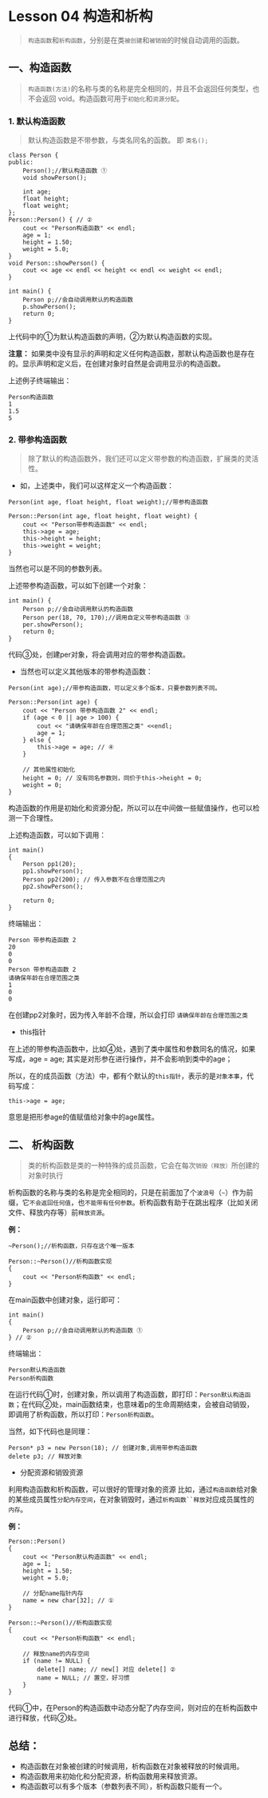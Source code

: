 # Lesson 04 构造和析构
> `构造函数`和`析构函数`，分别是在类`被创建`和`被销毁`的时候自动调用的函数。

## 一、构造函数

> `构造函数(方法)`的名称与类的名称是完全相同的，并且不会返回任何类型，也不会返回 void。构造函数可用于`初始化`和`资源分配`。

### 1. 默认构造函数
> 默认构造函数是不带参数，与类名同名的函数。 即 `类名();` 

```
class Person {
public:
    Person();//默认构造函数 ①
    void showPerson();

    int age;
    float height;
    float weight;
};
Person::Person() { // ②
    cout << "Person构造函数" << endl;
    age = 1;
    height = 1.50;
    weight = 5.0;
}
void Person::showPerson() {
    cout << age << endl << height << endl << weight << endl;
}

int main() {
    Person p;//会自动调用默认的构造函数
    p.showPerson();
    return 0;
}

```
上代码中的①为默认构造函数的声明，②为默认构造函数的实现。

**注意：** 如果类中没有显示的声明和定义任何构造函数，那默认构造函数也是存在的。显示声明和定义后，在创建对象时自然是会调用显示的构造函数。

上述例子终端输出：

```
Person构造函数
1
1.5
5
```

### 2. 带参构造函数
> 除了默认的构造函数外，我们还可以定义带参数的构造函数，扩展类的灵活性。

- 如，上述类中，我们可以这样定义一个构造函数：

```
Person(int age, float height, float weight);//带参构造函数
```
```
Person::Person(int age, float height, float weight) {
    cout << "Person带参构造函数" << endl;
    this->age = age;
    this->height = height;
    this->weight = weight;
}
```
当然也可以是不同的参数列表。

上述带参构造函数，可以如下创建一个对象：

```
int main() {
    Person p;//会自动调用默认的构造函数
    Person per(18, 70, 170);//调用自定义带参构造函数 ③
    per.showPerson();
    return 0;
}
```
代码③处，创建per对象，将会调用对应的带参构造函数。

- 当然也可以定义其他版本的带参构造函数：

```
Person(int age);//带参构造函数，可以定义多个版本，只要参数列表不同。
```

```
Person::Person(int age) {
    cout << "Person 带参构造函数 2" << endl;
    if (age < 0 || age > 100) {
        cout << "请确保年龄在合理范围之类" <<endl;
        age = 1;
    } else {
        this->age = age; // ④
    }
    
    // 其他属性初始化
    height = 0; // 没有同名参数则，同价于this->height = 0;
    weight = 0;
}
```

构造函数的作用是初始化和资源分配，所以可以在中间做一些赋值操作，也可以检测一下合理性。

上述构造函数，可以如下调用：

```
int main()
{
    Person pp1(20);
    pp1.showPerson();
    Person pp2(200); // 传入参数不在合理范围之内
    pp2.showPerson();
    
    return 0;
}
```

终端输出：

```
Person 带参构造函数 2
20
0
0
Person 带参构造函数 2
请确保年龄在合理范围之类
1
0
0

```

在创建pp2对象时，因为传入年龄不合理，所以会打印 `请确保年龄在合理范围之类`

- this指针


在上述的带参构造函数中，比如④处，遇到了类中属性和参数同名的情况，如果写成，age = age; 其实是对形参在进行操作，并不会影响到类中的age；

所以，在的成员函数（方法）中，都有个默认的`this指针`，表示的是`对象本事`，代码写成：

```
this->age = age;
```

意思是把形参age的值赋值给对象中的age属性。

## 二、 析构函数

> 类的析构函数是类的一种特殊的成员函数，它会在每次`销毁（释放）`所创建的对象时执行

析构函数的名称与类的名称是完全相同的，只是在前面加了个`波浪号`（`~`）作为前缀，它`不会返回任何值`，也`不能带有任何参数`。析构函数有助于在跳出程序（比如关闭文件、释放内存等）前`释放资源`。

**例：**

```
~Person();//析构函数，只存在这个唯一版本
```

```
Person::~Person()//析构函数实现
{
    cout << "Person析构函数" << endl;
}
```
在main函数中创建对象，运行即可：

```
int main()
{
	Person p;//会自动调用默认的构造函数 ①
} // ②
```

终端输出：

```
Person默认构造函数
Person析构函数
```
在运行代码①时，创建对象，所以调用了构造函数，即打印：`Person默认构造函数`；在代码②处，main函数结束，也意味着p的生命周期结束，会被自动销毁，即调用了析构函数，所以打印：`Person析构函数`。

当然，如下代码也是同理：

```
Person* p3 = new Person(18); // 创建对象,调用带参构造函数
delete p3; // 释放对象
```

- 分配资源和销毁资源

利用构造函数和析构函数，可以很好的管理对象的资源
比如，通过`构造函数`给对象的某些成员属性`分配内存空间`，在对象销毁时，通过`析构函数``释放`对应成员属性的`内存`。

**例：** 

```
Person::Person()
{
    cout << "Person默认构造函数" << endl;
    age = 1;
    height = 1.50;
    weight = 5.0;
    
    // 分配name指针内存
    name = new char[32]; // ①
}
```

```
Person::~Person()//析构函数实现
{
    cout << "Person析构函数" << endl;
    
    // 释放name的内存空间
    if (name != NULL) {
        delete[] name; // new[] 对应 delete[] ②
        name = NULL; // 置空，好习惯
    }
}
```

代码①中，在Person的构造函数中动态分配了内存空间，则对应的在析构函数中进行释放，代码②处。


## 总结：

- 构造函数在对象被创建的时候调用，析构函数在对象被释放的时候调用。
- 构造函数用来初始化和分配资源，析构函数用来释放资源。
- 构造函数可以有多个版本（参数列表不同），析构函数只能有一个。




